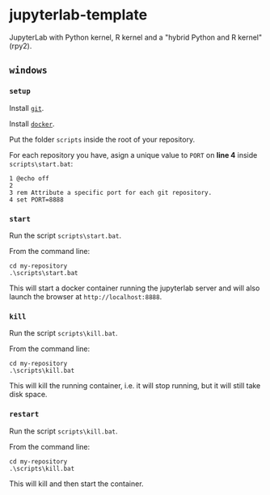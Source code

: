 # jupyterlab-template

JupyterLab with Python kernel, R kernel and a "hybrid Python and R kernel" (rpy2).

## `windows`

### `setup`

Install [`git`](https://git-scm.com/download/win).

Install [`docker`](https://hub.docker.com/?overlay=onboarding).

Put the folder `scripts` inside the root of your repository.

For each repository you have, asign a unique value to `PORT` on **line 4** inside `scripts\start.bat`:

```{batch}
1 @echo off
2
3 rem Attribute a specific port for each git repository.
4 set PORT=8888
```

### `start`

Run the script `scripts\start.bat`.

From the command line:

```
cd my-repository
.\scripts\start.bat
```

This will start a docker container running the jupyterlab server and will also launch the browser at `http://localhost:8888`.

### `kill`

Run the script `scripts\kill.bat`.

From the command line:

```
cd my-repository
.\scripts\kill.bat
```

This will kill the running container, i.e. it will stop running, but it will still take disk space.

### `restart`

Run the script `scripts\kill.bat`.

From the command line:

```
cd my-repository
.\scripts\kill.bat
```

This will kill and then start the container.
